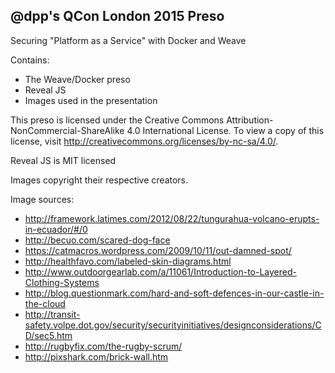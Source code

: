 ## @dpp's QCon London 2015 Preso

Securing "Platform as a Service" with Docker and Weave

Contains:

* The Weave/Docker preso
* Reveal JS
* Images used in the presentation

This preso is licensed under the Creative Commons Attribution-NonCommercial-ShareAlike 4.0 International License. To view a copy of this license, visit http://creativecommons.org/licenses/by-nc-sa/4.0/.

Reveal JS is MIT licensed

Images copyright their respective creators.

Image sources:
* http://framework.latimes.com/2012/08/22/tungurahua-volcano-erupts-in-ecuador/#/0
* http://becuo.com/scared-dog-face
* https://catmacros.wordpress.com/2009/10/11/out-damned-spot/
* http://healthfavo.com/labeled-skin-diagrams.html
* http://www.outdoorgearlab.com/a/11061/Introduction-to-Layered-Clothing-Systems
* http://blog.questionmark.com/hard-and-soft-defences-in-our-castle-in-the-cloud
* http://transit-safety.volpe.dot.gov/security/securityinitiatives/designconsiderations/CD/sec5.htm
* http://rugbyfix.com/the-rugby-scrum/
* http://pixshark.com/brick-wall.htm
